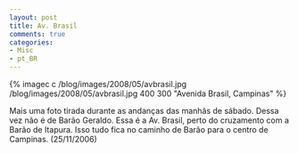 ```yaml
---
layout: post
title: Av. Brasil
comments: true
categories:
- Misc
- pt_BR
---
```


{% imagec c /blog/images/2008/05/avbrasil.jpg /blog/images/2008/05/avbrasil.jpg 400 300 "Avenida Brasil, Campinas" %}

Mais uma foto tirada durante as andanças das manhãs de sábado. Dessa vez não é de Barão Geraldo. Essa é a Av. Brasil, perto do cruzamento com a Barão de Itapura. Isso tudo fica no caminho de Barão para o centro de Campinas. (25/11/2006)
